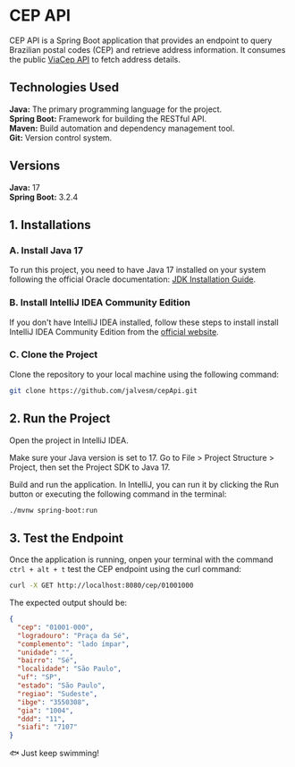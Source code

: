 # CEP API

CEP API is a Spring Boot application that provides an endpoint to query Brazilian postal codes (CEP) and retrieve address information. It consumes the public [ViaCep API](https://viacep.com.br) to fetch address details.

## Technologies Used
__Java:__ The primary programming language for the project.<br>
__Spring Boot:__ Framework for building the RESTful API.<br>
__Maven:__ Build automation and dependency management tool.<br>
__Git:__ Version control system.

## Versions
__Java:__ 17 <br>
__Spring Boot:__ 3.2.4


## 1. Installations

### A. **Install Java 17**

To run this project, you need to have Java 17 installed on your system following the official Oracle documentation: [JDK Installation Guide](https://docs.oracle.com/en/java/javase/17/install/index.html#GUID-E409CC44-9A8F-4043-82C8-6B95CD939296). 

### B. **Install IntelliJ IDEA Community Edition**

If you don't have IntelliJ IDEA installed, follow these steps to install install IntelliJ IDEA Community Edition from the [official website](https://www.jetbrains.com/help/idea/installation-guide.html).

### C. **Clone the Project**

Clone the repository to your local machine using the following command:

```bash
git clone https://github.com/jalvesm/cepApi.git
```

## 2. **Run the Project**
Open the project in IntelliJ IDEA.

Make sure your Java version is set to 17. Go to File > Project Structure > Project, then set the Project SDK to Java 17.

Build and run the application. In IntelliJ, you can run it by clicking the Run button or executing the following command in the terminal:

```bash
./mvnw spring-boot:run
```

## 3. Test the Endpoint
Once the application is running, onpen your terminal with the command `ctrl + alt + t` test the CEP endpoint using the curl command:

```bash
curl -X GET http://localhost:8080/cep/01001000
```
The expected output should be:

```json
{
  "cep": "01001-000",
  "logradouro": "Praça da Sé",
  "complemento": "lado ímpar",
  "unidade": "",
  "bairro": "Sé",
  "localidade": "São Paulo",
  "uf": "SP",
  "estado": "São Paulo",
  "regiao": "Sudeste",
  "ibge": "3550308",
  "gia": "1004",
  "ddd": "11",
  "siafi": "7107"
}
```

🐟 Just keep swimming!
